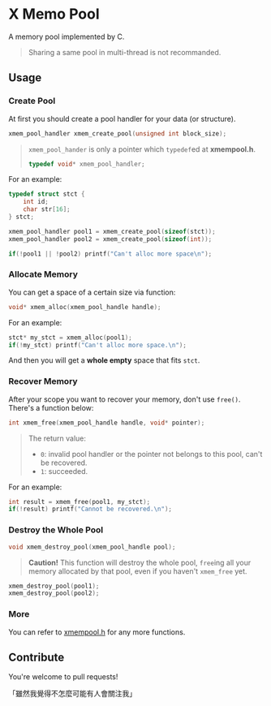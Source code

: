 # X Memo Pool

A memory pool implemented by C.

> Sharing a same pool in multi-thread is not recommanded.

## Usage

### Create Pool

At first you should create a pool handler for your data (or structure).

```c
xmem_pool_handler xmem_create_pool(unsigned int block_size);
```

> `xmem_pool_hander` is only a pointer which `typedef`ed at **xmempool.h**.
>
> ```c
> typedef void* xmem_pool_handler;
> ```

For an example:

```c
typedef struct stct {
    int id;
    char str[16];
} stct;

xmem_pool_handler pool1 = xmem_create_pool(sizeof(stct));
xmem_pool_handler pool2 = xmem_create_pool(sizeof(int));

if(!pool1 || !pool2) printf("Can't alloc more space\n");
```

### Allocate Memory

You can get a space of a certain size via function:

```c
void* xmem_alloc(xmem_pool_handle handle);
```

For an example:

```c
stct* my_stct = xmem_alloc(pool1);
if(!my_stct) printf("Can't alloc more space.\n");
```

And then you will get a **whole empty** space that fits `stct`.

### Recover Memory

After your scope you want to recover your memory, don't use `free()`. There's a function below:

```c
int xmem_free(xmem_pool_handle handle, void* pointer);
```

> The return value:
> + `0`: invalid pool handler or the pointer not belongs to this pool, can't be recovered.
> + `1`: succeeded.

For an example:

```c
int result = xmem_free(pool1, my_stct);
if(!result) printf("Cannot be recovered.\n");
```

### Destroy the Whole Pool

```c
void xmem_destroy_pool(xmem_pool_handle pool);
```

> **Caution!** This function will destroy the whole pool, `free`ing all your memory allocated by that pool, even if you haven't `xmem_free` yet.

```c
xmem_destroy_pool(pool1);
xmem_destroy_pool(pool2);
```

### More

You can refer to [xmempool.h](xmempool.h) for any more functions.

## Contribute

You're welcome to pull requests!

「雖然我覺得不怎麼可能有人會關注我」


